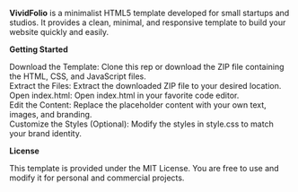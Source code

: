 <b>VividFolio</b> is a minimalist HTML5 template developed for small startups and studios. It provides a clean, minimal, and responsive template to build your website quickly and easily.

<b>Getting Started</b>

Download the Template: Clone this rep or download the ZIP file containing the HTML, CSS, and JavaScript files. <br/>
Extract the Files: Extract the downloaded ZIP file to your desired location.  <br/>
Open index.html: Open index.html in your favorite code editor.  <br/>
Edit the Content: Replace the placeholder content with your own text, images, and branding. <br/>
Customize the Styles (Optional): Modify the styles in style.css to match your brand identity.

<b>License</b>

This template is provided under the MIT License. You are free to use and modify it for personal and commercial projects.
